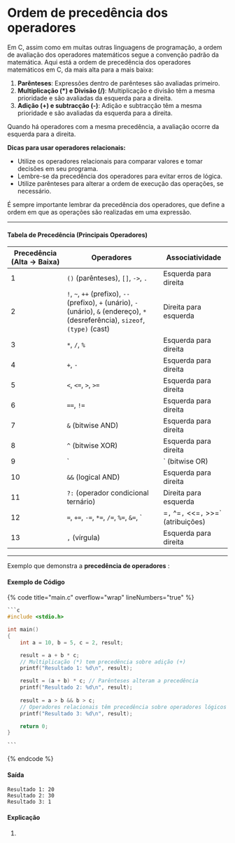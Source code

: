 # Ordem de precedência dos operadores

Em C, assim como em muitas outras linguagens de programação, a ordem de avaliação dos operadores matemáticos segue a convenção padrão da matemática. Aqui está a ordem de precedência dos operadores matemáticos em C, da mais alta para a mais baixa:

1. **Parênteses**: Expressões dentro de parênteses são avaliadas primeiro.
2. **Multiplicação (\*) e Divisão (/)**: Multiplicação e divisão têm a mesma prioridade e são avaliadas da esquerda para a direita.
3. **Adição (+) e subtracção (-)**: Adição e subtracção têm a mesma prioridade e são avaliadas da esquerda para a direita.

Quando há operadores com a mesma precedência, a avaliação ocorre da esquerda para a direita.

**Dicas para usar operadores relacionais:**

* Utilize os operadores relacionais para comparar valores e tomar decisões em seu programa.
* Lembre-se da precedência dos operadores para evitar erros de lógica.
* Utilize parênteses para alterar a ordem de execução das operações, se necessário.

É sempre importante lembrar da precedência dos operadores, que define a ordem em que as operações são realizadas em uma expressão.

***

#### T**abela de Precedência (Principais Operadores)**

<table data-full-width="true"><thead><tr><th>Precedência (Alta → Baixa)</th><th>Operadores</th><th>Associatividade</th></tr></thead><tbody><tr><td>1</td><td><code>()</code> (parênteses), <code>[]</code>, <code>-></code>, <code>.</code></td><td>Esquerda para direita</td></tr><tr><td>2</td><td><code>!</code>, <code>~</code>, <code>++</code> (prefixo), <code>--</code> (prefixo), <code>+</code> (unário), <code>-</code> (unário), <code>&#x26;</code> (endereço), <code>*</code> (desreferência), <code>sizeof</code>, <code>(type)</code> (cast)</td><td>Direita para esquerda</td></tr><tr><td>3</td><td><code>*</code>, <code>/</code>, <code>%</code></td><td>Esquerda para direita</td></tr><tr><td>4</td><td><code>+</code>, <code>-</code></td><td>Esquerda para direita</td></tr><tr><td>5</td><td><code>&#x3C;</code>, <code>&#x3C;=</code>, <code>></code>, <code>>=</code></td><td>Esquerda para direita</td></tr><tr><td>6</td><td><code>==</code>, <code>!=</code></td><td>Esquerda para direita</td></tr><tr><td>7</td><td><code>&#x26;</code> (bitwise AND)</td><td>Esquerda para direita</td></tr><tr><td>8</td><td><code>^</code> (bitwise XOR)</td><td>Esquerda para direita</td></tr><tr><td>9</td><td>`</td><td>` (bitwise OR)</td></tr><tr><td>10</td><td><code>&#x26;&#x26;</code> (logical AND)</td><td>Esquerda para direita</td></tr><tr><td>11</td><td><code>?:</code> (operador condicional ternário)</td><td>Direita para esquerda</td></tr><tr><td>12</td><td><code>=</code>, <code>+=</code>, <code>-=</code>, <code>*=</code>, <code>/=</code>, <code>%=</code>, <code>&#x26;=</code>, `</td><td>=<code>,</code> ^=<code>,</code> &#x3C;&#x3C;=<code>,</code> >>=` (atribuições)</td></tr><tr><td>13</td><td><code>,</code> (vírgula)</td><td>Esquerda para direita</td></tr></tbody></table>

***



Exemplo que demonstra a **precedência de operadores** :&#x20;

#### **Exemplo de Código**

{% code title="main.c" overflow="wrap" lineNumbers="true" %}
````c
```c
#include <stdio.h>

int main()
{
    int a = 10, b = 5, c = 2, result;

    result = a + b * c; 
    // Multiplicação (*) tem precedência sobre adição (+)
    printf("Resultado 1: %d\n", result);

    result = (a + b) * c; // Parênteses alteram a precedência
    printf("Resultado 2: %d\n", result);
    
    result = a > b && b > c; 
    // Operadores relacionais têm precedência sobre operadores lógicos
    printf("Resultado 3: %d\n", result);

    return 0;
}

```
````
{% endcode %}

#### **Saída**

```
Resultado 1: 20
Resultado 2: 30
Resultado 3: 1

```

#### **Explicação**

1.
